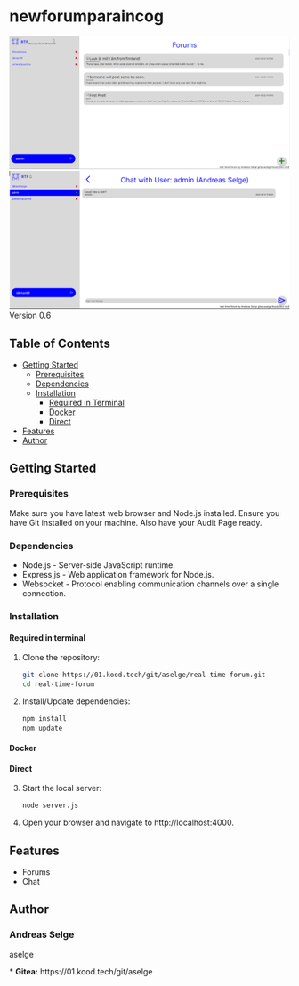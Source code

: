 # newforumparaincog

![forums page](./promo/ss_rtf_fms_1.png)
![private page](./promo/ss_rtf_pms_1.png)
Version 0.6

## Table of Contents
- [Getting Started](#getting-started)
  - [Prerequisites](#prerequisites)
  - [Dependencies](#dependencies)
  - [Installation](#installation)
    - [Required in Terminal](#required-in-terminal)
    - [Docker](#docker)
    - [Direct](#direct)
- [Features](#features)
- [Author](#author)

## Getting Started

### Prerequisites
Make sure you have latest web browser and Node.js installed. Ensure you have Git installed on your machine. Also have your Audit Page ready.

### Dependencies
* Node.js - Server-side JavaScript runtime.
* Express.js - Web application framework for Node.js.
* Websocket - Protocol enabling communication channels over a single connection.

### Installation

#### Required in terminal

1. Clone the repository:
   ```bash
   git clone https://01.kood.tech/git/aselge/real-time-forum.git
   cd real-time-forum
2. Install/Update dependencies:
    ```bash
    npm install
    npm update

#### Docker

#### Direct

3. Start the local server:
    ```bash
    node server.js
4. Open your browser and navigate to http://localhost:4000.

## Features
* Forums
* Chat

## Author

### Andreas Selge

<p>aselge</p>
* <b>Gitea:</b> https://01.kood.tech/git/aselge
